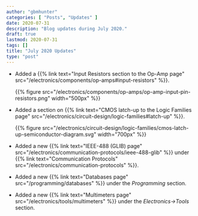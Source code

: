 ```yaml
---
author: "gbmhunter"
categories: [ "Posts", "Updates" ]
date: 2020-07-31
description: "Blog updates during July 2020."
draft: true
lastmod: 2020-07-31
tags: []
title: "July 2020 Updates"
type: "post"
---
```


* Added a {{% link text="Input Resistors section to the Op-Amp page" src="/electronics/components/op-amps#input-resistors" %}}.

    {{% figure src="/electronics/components/op-amps/op-amp-input-pin-resistors.png" width="500px" %}}

* Added a section on {{% link text="CMOS latch-up to the Logic Families page" src="/electronics/circuit-design/logic-families#latch-up" %}}.

    {{% figure src="/electronics/circuit-design/logic-families/cmos-latch-up-semiconductor-diagram.svg" width="700px" %}}

* Added a new {{% link text="IEEE-488 (GLIB) page" src="/electronics/communication-protocols/ieee-488-glib" %}} under {{% link text="Communication Protocols" src="/electronics/communication-protocols" %}}. 

* Added a new {{% link text="Databases page" src="/programming/databases" %}} under the _Programming_ section.

* Added a new {{% link text="Multimeters page" src="/electronics/tools/multimeters" %}} under the _Electronics->Tools_ section.